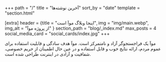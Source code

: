 +++
path = "/"
title = "آخرین نوشته‌ها"
sort_by = "date"
template = "section.html"

[extra]
header = {title = "اینجا وبلاگ موآ است", img = "img/main.webp", img_alt = "از پروژه موآ" }
section_path = "blog/_index.md"
max_posts = 4
social_media_card = "social_cards/index.jpg"
+++

موآ یک فراجستجوگر آزاد و نامتمرکز است. موآ هدف سادگی و قابلیت استفاده برای عموم مردم، ارائه نتایج خوب و قابل استفاده و در عین حال اطمینان از حریم خصوصی، شفافیت و آزادی در اینترنت طراحی شده است.

